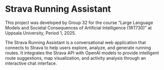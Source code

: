 # Strava Running Assistant
This project was developed by Group 32 for the course
“Large Language Models and Societal Consequences of Artificial Intelligence (1RT730)”
at Uppsala University, Period 1, 2025.

The Strava Running Assistant is a conversational web application that connects to Strava to help users explore, analyze, and generate running routes. It integrates the Strava API with OpenAI models to provide intelligent route suggestions, map visualization, and activity analysis through an interactive chat interface.
